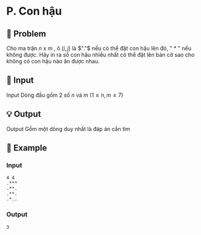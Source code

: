 # P. Con hậu

## 📖 Problem

Cho ma trận
$n$
x
$m$
, ô
$(i,j)$
là
$"."$
nếu có thể đặt con hậu lên đó, "
$*$
" nếu không được. Hãy in ra số con hậu nhiều nhất có thể đặt lên bàn cờ sao cho không có con hậu nào ăn được nhau.


## 🧩 Input

Input
Dòng đầu gồm
$2$
số
$n$
và
$m$
$(1 ≤n,m≤ 7)$


## 💡 Output

Output
Gồm một dòng duy nhất là đáp án cần tìm


## 🧠 Example

### Input

```text
4 4
.***
.**.
.**.
.*..
```

### Output

```text
3
```


